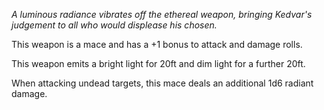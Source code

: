 *A luminous radiance vibrates off the ethereal weapon, bringing Kedvar's judgement to all who would displease his chosen.*


This weapon is a mace and has a +1 bonus to attack and damage rolls.

This weapon emits a bright light for 20ft and dim light for a further 20ft.

When attacking undead targets, this mace deals an additional 1d6 radiant damage.
